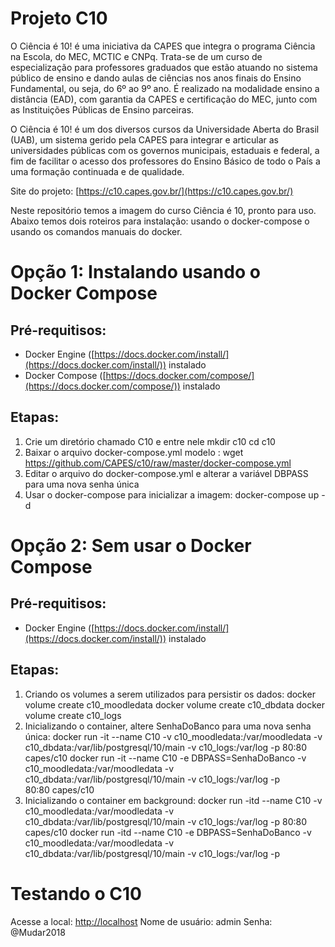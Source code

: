 # Projeto C10

O Ciência é 10! é uma iniciativa da CAPES que integra o programa Ciência na Escola, do MEC, MCTIC e CNPq. Trata-se de um curso de especialização para professores graduados que estão atuando no sistema público de ensino e dando aulas de ciências nos anos finais do Ensino Fundamental, ou seja, do 6º ao 9º ano. É realizado na modalidade ensino a distância (EAD), com garantia da CAPES e certificação do MEC, junto com as Instituições Públicas de Ensino parceiras.

O Ciência é 10! é um dos diversos cursos da Universidade Aberta do Brasil (UAB), um sistema gerido pela CAPES para integrar e articular as universidades públicas com os governos municipais, estaduais e federal, a fim de facilitar o acesso dos professores do Ensino Básico de todo o País a uma formação continuada e de qualidade.

Site do projeto:  [https://c10.capes.gov.br/](https://c10.capes.gov.br/)

Neste repositório temos a imagem do curso Ciência é 10, pronto para uso. Abaixo temos dois roteiros para instalação: usando o docker-compose o usando os comandos manuais do docker.

# Opção 1: Instalando usando o Docker Compose

## Pré-requitisos:

 - Docker Engine ([https://docs.docker.com/install/](https://docs.docker.com/install/)) instalado
 - Docker Compose ([https://docs.docker.com/compose/](https://docs.docker.com/compose/)) instalado

## Etapas:

 1. Crie um diretório chamado C10 e entre nele
    mkdir c10
    cd c10
 2. Baixar o arquivo docker-compose.yml modelo :
    wget https://github.com/CAPES/c10/raw/master/docker-compose.yml
 3. Editar o arquivo do docker-compose.yml e alterar a variável DBPASS para uma nova senha única
 4. Usar o docker-compose para inicializar a imagem:
    docker-compose up -d

# Opção 2: Sem usar o Docker Compose

## Pré-requitisos:

 - Docker Engine ([https://docs.docker.com/install/](https://docs.docker.com/install/)) instalado

## Etapas:
1. Criando os volumes a serem utilizados para persistir os dados:
   docker volume create c10_moodledata
   docker volume create c10_dbdata
   docker volume create c10_logs
2. Inicializando o container, altere SenhaDoBanco para uma nova senha única:
   docker run -it --name C10 -v c10_moodledata:/var/moodledata -v c10_dbdata:/var/lib/postgresql/10/main -v c10_logs:/var/log -p 80:80 capes/c10
   docker run -it --name C10 -e DBPASS=SenhaDoBanco -v c10_moodledata:/var/moodledata -v c10_dbdata:/var/lib/postgresql/10/main -v c10_logs:/var/log -p  
80:80 capes/c10
3. Inicializando o container em background:
   docker run -itd --name C10 -v c10_moodledata:/var/moodledata -v c10_dbdata:/var/lib/postgresql/10/main -v c10_logs:/var/log -p 80:80 capes/c10
   docker run -itd --name C10 -e DBPASS=SenhaDoBanco -v c10_moodledata:/var/moodledata -v c10_dbdata:/var/lib/postgresql/10/main -v c10_logs:/var/log -p

# Testando o C10

Acesse a local:  [http://localhost](http://localhost/)
   Nome de usuário: admin
   Senha: @Mudar2018
